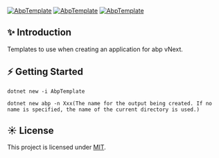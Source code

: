 [![AbpTemplate](https://img.shields.io/nuget/v/AbpTemplate.svg?color=red&style=flat-square)](https://www.nuget.org/packages/AbpTemplate/)
[![AbpTemplate](https://img.shields.io/nuget/dt/AbpTemplate.svg?style=flat-square)](https://www.nuget.org/packages/AbpTemplate/)
[![AbpTemplate](https://img.shields.io/badge/License-MIT-blue?style=flat-square)](https://github.com/Meowv/AbpTemplate/blob/master/LICENSE)

## ✨ Introduction

Templates to use when creating an application for abp vNext.

## ⚡ Getting Started

```
dotnet new -i AbpTemplate

dotnet new abp -n Xxx(The name for the output being created. If no name is specified, the name of the current directory is used.)
```

## ☀️ License

This project is licensed under [MIT](LICENSE).
